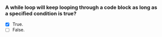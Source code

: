 ### A while loop will keep looping through a code block as long as a specified condition is true?

- [x] True.
- [ ] False.

